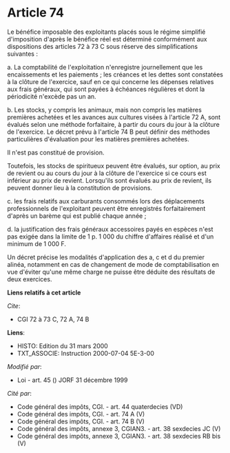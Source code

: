 # Article 74

Le bénéfice imposable des exploitants placés sous le régime simplifié d'imposition d'après le bénéfice réel est déterminé
conformément aux dispositions des articles 72 à 73 C sous réserve des simplifications suivantes :

a. La comptabilité de l'exploitation n'enregistre journellement que les encaissements et les paiements ; les créances et les
dettes sont constatées à la clôture de l'exercice, sauf en ce qui concerne les dépenses relatives aux frais généraux, qui
sont payées à échéances régulières et dont la périodicité n'excède pas un an. 

b. Les stocks, y compris les animaux, mais non compris les matières premières achetées et les avances aux cultures visées à
l'article 72 A, sont évalués selon une méthode forfaitaire, à partir du cours du jour à la clôture de l'exercice. Le décret
prévu à l'article 74 B peut définir des méthodes particulières d'évaluation pour les matières premières achetées.

Il n'est pas constitué de provision.

Toutefois, les stocks de spiritueux peuvent être évalués, sur option, au prix de revient ou au cours du jour à la clôture de
l'exercice si ce cours est inférieur au prix de revient. Lorsqu'ils sont évalués au prix de revient, ils peuvent donner lieu
à la constitution de provisions.

c. les frais relatifs aux carburants consommés lors des déplacements professionnels de l'exploitant peuvent être enregistrés
forfaitairement d'après un barème qui est publié chaque année ;

d. la justification des frais généraux accessoires payés en espèces n'est pas exigée dans la limite de 1 p. 1 000 du chiffre
d'affaires réalisé et d'un minimum de 1 000 F.

Un décret précise les modalités d'application des a, c et d du premier alinéa, notamment en cas de changement de mode de
comptabilisation en vue d'éviter qu'une même charge ne puisse être déduite des résultats de deux exercices.

**Liens relatifs à cet article**

_Cite_:

  - CGI 72 à 73 C, 72 A, 74 B

**Liens**:

  - HISTO: Edition du 31 mars 2000
  - TXT_ASSOCIE: Instruction 2000-07-04 5E-3-00

_Modifié par_:

  - Loi - art. 45 () JORF 31 décembre 1999

_Cité par_:

  - Code général des impôts, CGI. - art. 44 quaterdecies (VD)
  - Code général des impôts, CGI. - art. 74 A (V)
  - Code général des impôts, CGI. - art. 74 B (V)
  - Code général des impôts, annexe 3, CGIAN3. - art. 38 sexdecies JC (V)
  - Code général des impôts, annexe 3, CGIAN3. - art. 38 sexdecies RB bis (V)
